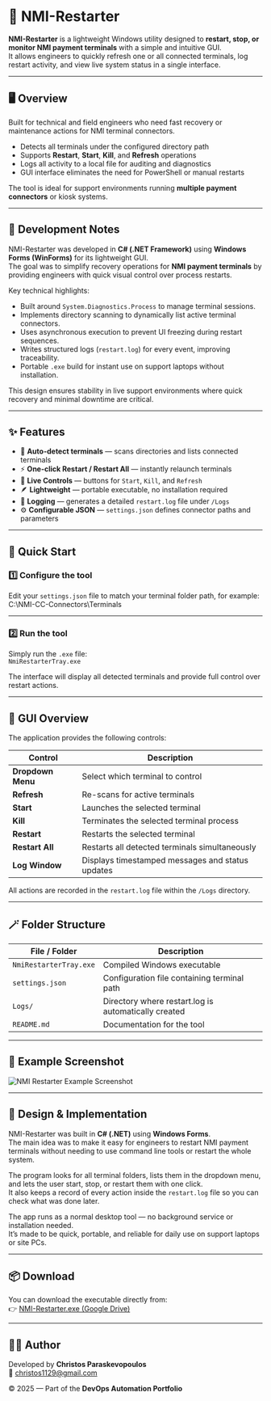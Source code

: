 # 🧠 NMI-Restarter

**NMI-Restarter** is a lightweight Windows utility designed to **restart, stop, or monitor NMI payment terminals** with a simple and intuitive GUI.  
It allows engineers to quickly refresh one or all connected terminals, log restart activity, and view live system status in a single interface.

---

## 🖥️ Overview

Built for technical and field engineers who need fast recovery or maintenance actions for NMI terminal connectors.

- Detects all terminals under the configured directory path  
- Supports **Restart**, **Start**, **Kill**, and **Refresh** operations  
- Logs all activity to a local file for auditing and diagnostics  
- GUI interface eliminates the need for PowerShell or manual restarts  

The tool is ideal for support environments running **multiple payment connectors** or kiosk systems.

---

## 🧠 Development Notes

NMI-Restarter was developed in **C# (.NET Framework)** using **Windows Forms (WinForms)** for its lightweight GUI.  
The goal was to simplify recovery operations for **NMI payment terminals** by providing engineers with quick visual control over process restarts.  

Key technical highlights:
- Built around `System.Diagnostics.Process` to manage terminal sessions.  
- Implements directory scanning to dynamically list active terminal connectors.  
- Uses asynchronous execution to prevent UI freezing during restart sequences.  
- Writes structured logs (`restart.log`) for every event, improving traceability.  
- Portable `.exe` build for instant use on support laptops without installation.

This design ensures stability in live support environments where quick recovery and minimal downtime are critical.

---

## ✨ Features

- 🧩 **Auto-detect terminals** — scans directories and lists connected terminals  
- ⚡ **One-click Restart / Restart All** — instantly relaunch terminals  
- 🧰 **Live Controls** — buttons for `Start`, `Kill`, and `Refresh`  
- 🪶 **Lightweight** — portable executable, no installation required  
- 📄 **Logging** — generates a detailed `restart.log` file under `/Logs`  
- ⚙️ **Configurable JSON** — `settings.json` defines connector paths and parameters  

---

## 🚀 Quick Start

### 1️⃣ Configure the tool  
Edit your `settings.json` file to match your terminal folder path, for example:  
C:\NMI-CC-Connectors\Terminals

---

### 2️⃣ Run the tool  
Simply run the `.exe` file:  
`NmiRestarterTray.exe`

The interface will display all detected terminals and provide full control over restart actions.

---

## 🧩 GUI Overview

The application provides the following controls:

| Control | Description |
|----------|-------------|
| **Dropdown Menu** | Select which terminal to control |
| **Refresh** | Re-scans for active terminals |
| **Start** | Launches the selected terminal |
| **Kill** | Terminates the selected terminal process |
| **Restart** | Restarts the selected terminal |
| **Restart All** | Restarts all detected terminals simultaneously |
| **Log Window** | Displays timestamped messages and status updates |

All actions are recorded in the `restart.log` file within the `/Logs` directory.

---

## 🪄 Folder Structure

| File / Folder | Description |
|----------------|-------------|
| `NmiRestarterTray.exe` | Compiled Windows executable |
| `settings.json` | Configuration file containing terminal path |
| `Logs/` | Directory where restart.log is automatically created |
| `README.md` | Documentation for the tool |

---

## 📸 Example Screenshot

<p align="left">
  <img src="https://github.com/user-attachments/assets/3a8d38fa-8f4d-46f1-b851-d17cfc1ad077" alt="NMI Restarter Example Screenshot">
</p>

---

## 📐 Design & Implementation

NMI-Restarter was built in **C# (.NET)** using **Windows Forms**.  
The main idea was to make it easy for engineers to restart NMI payment terminals without needing to use command line tools or restart the whole system.  

The program looks for all terminal folders, lists them in the dropdown menu, and lets the user start, stop, or restart them with one click.  
It also keeps a record of every action inside the `restart.log` file so you can check what was done later.

The app runs as a normal desktop tool — no background service or installation needed.  
It’s made to be quick, portable, and reliable for daily use on support laptops or site PCs.

---

## 📦 Download
You can download the executable directly from:  
👉 [NMI-Restarter.exe (Google Drive)](https://drive.google.com/uc?export=download&id=11cuuVgRQx6un_SLX6yZDOeA6sWdl9yLu)

---

## 🧑‍💻 Author
Developed by **Christos Paraskevopoulos**  
📧 [christos1129@gmail.com](mailto:christos1129@gmail.com)

© 2025 — Part of the **DevOps Automation Portfolio**
